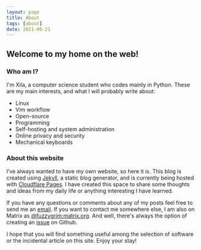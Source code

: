 ```yaml
---
layout: page
title: About
tags: [about]
date: 2021-06-21
---
```


## Welcome to my home on the web!

### Who am I?

I'm Xila, a computer science student who codes mainly in Python. These are my main interests, and what I will probably write about:
-   Linux
-   Vim workflow
-   Open-source
-   Programming
-   Self-hosting and system administration
-   Online privacy and security
-   Mechanical keyboards

### About this website

I’ve always wanted to have my own website, so here it is. This blog is created using [Jekyll](https://jekyllrb.com), a static blog generator, and is currently being hosted with [Cloudflare Pages](https://pages.cloudflare.com/). I have created this space to share some thoughts and ideas from my daily life or anything interesting I have learned. 

If you have any questions or comments about any of my posts feel free to send me an [email](mailto:contact@fuzzygrim.com). If you want to contact me somewhere else, I am also on Matrix as [@fuzzygrim:matrix.org](https://matrix.to/#/@fuzzygrim:matrix.org). And well, there's always the option of creating an [issue](https://github.com/FuzzyGrim/blog/issues) on Github.

I hope that you will find something useful among the selection of software or the incidental article on this site. Enjoy your stay!
